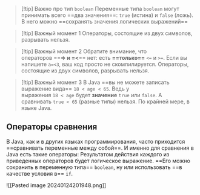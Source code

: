 
> [!tip] Важно про тип `boolean`
> Переменные типа `boolean` могут принимать всего ==два значения==: `true` (истина) и `false` (ложь).
> В него можно ==сохранять значения логических выражений==

> [!tip] Важный момент 1
> Операторы, состоящие из двух символов, разрывать нельзя.

> [!tip] Важный момент 2
> Обратите внимание, что операторов ==**=> и =<**== нет: есть **==только==** `<=` и `>=`. 
> Если вы напишете `a=<3`, ваш код просто не скомпилируется. 
> Операторы, состоящие из двух символов, разрывать нельзя.

> [!tip] Важный момент 3
> В Java ==вы не можете записать выражение вида== `18 < age < 65`. Ведь у выражения `18 < age` будет **значение** `true` или `false`. А сравнивать `true < 65` (разные типы) нельзя. По крайней мере, в языке Java.
## Операторы сравнения
В Java, как и в других языках программирования, часто приходится ==сравнивать переменные между собой==. И именно для сравнения в Java есть такие операторы:
Результатом действия каждого из приведенных операторов будет логическое выражение. ==Его можно сохранить в переменную типа== `boolean`, ну или использовать ==в качестве условия в== `if`.

![[Pasted image 20240124201948.png]]

